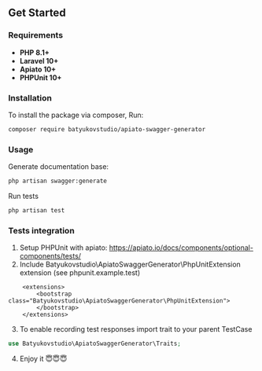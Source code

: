 ## Get Started

### Requirements

- **PHP 8.1+**
- **Laravel 10+**
- **Apiato 10+**
- **PHPUnit 10+**

### Installation

To install the package via composer, Run:

```bash
composer require batyukovstudio/apiato-swagger-generator
```

### Usage
Generate documentation base:
```bash
php artisan swagger:generate
```
Run tests
```bash
php artisan test
```

### Tests integration
1. Setup PHPUnit with apiato: https://apiato.io/docs/components/optional-components/tests/
2. Include Batyukovstudio\ApiatoSwaggerGenerator\PhpUnitExtension extension (see phpunit.example.test)
```
    <extensions>
        <bootstrap class="Batyukovstudio\ApiatoSwaggerGenerator\PhpUnitExtension">
        </bootstrap>
    </extensions>
```
3. To enable recording test responses import trait to your parent TestCase
```php
use Batyukovstudio\ApiatoSwaggerGenerator\Traits;
```
4. Enjoy it 😇😇😇
